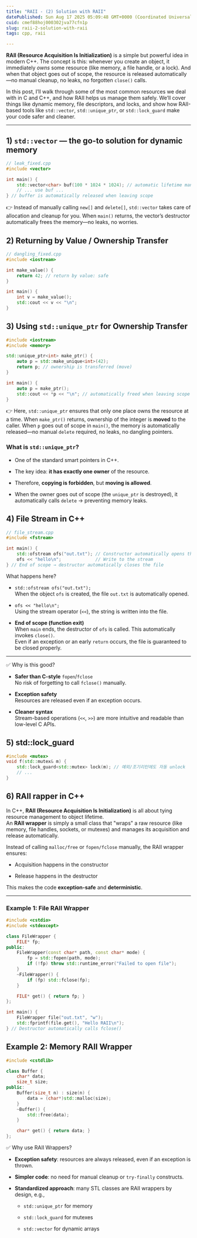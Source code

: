 ```yaml
---
title: "RAII - (2) Solution with RAII"
datePublished: Sun Aug 17 2025 05:09:48 GMT+0000 (Coordinated Universal Time)
cuid: cmef88hoj000302jva77cfn1p
slug: raii-2-solution-with-raii
tags: cpp, raii

---
```


**RAII (Resource Acquisition Is Initialization)** is a simple but powerful idea in modern C++. The concept is this: whenever you create an object, it immediately *owns* some resource (like memory, a file handle, or a lock). And when that object goes out of scope, the resource is released automatically—no manual cleanup, no leaks, no forgotten `close()` calls.

In this post, I’ll walk through some of the most common resources we deal with in C and C++, and how RAII helps us manage them safely. We’ll cover things like dynamic memory, file descriptors, and locks, and show how RAII-based tools like `std::vector`, `std::unique_ptr`, or `std::lock_guard` make your code safer and cleaner.

---

## 1) `std::vector` — the go-to solution for dynamic memory

```cpp
// leak_fixed.cpp
#include <vector>

int main() {
    std::vector<char> buf(100 * 1024 * 1024); // automatic lifetime management
    // ... use buf ...
} // buffer is automatically released when leaving scope
```

👉 Instead of manually calling `new[]` and `delete[]`, `std::vector` takes care of allocation and cleanup for you. When `main()` returns, the vector’s destructor automatically frees the memory—no leaks, no worries.

## 2) Returning by Value / Ownership Transfer

```cpp
// dangling_fixed.cpp
#include <iostream>

int make_value() { 
    return 42; // return by value: safe
}

int main() {
    int v = make_value(); 
    std::cout << v << "\n";
}
```

## 3) Using `std::unique_ptr` for Ownership Transfer

```cpp
#include <iostream>
#include <memory>

std::unique_ptr<int> make_ptr() {
    auto p = std::make_unique<int>(42);
    return p; // ownership is transferred (move)
}

int main() {
    auto p = make_ptr();
    std::cout << *p << "\n"; // automatically freed when leaving scope
}
```

👉 Here, `std::unique_ptr` ensures that only one place owns the resource at a time. When `make_ptr()` returns, ownership of the integer is **moved** to the caller. When `p` goes out of scope in `main()`, the memory is automatically released—no manual `delete` required, no leaks, no dangling pointers.

### What is `std::unique_ptr`?

* One of the standard smart pointers in C++.
    
* The key idea: **it has exactly one owner** of the resource.
    
* Therefore, **copying is forbidden**, but **moving is allowed**.
    
* When the owner goes out of scope (the `unique_ptr` is destroyed), it automatically calls `delete` → preventing memory leaks.
    

## 4) File Stream in C++

```cpp
// file_stream.cpp
#include <fstream>

int main() {
    std::ofstream ofs("out.txt"); // Constructor automatically opens the file
    ofs << "hello\n";             // Write to the stream
} // End of scope → destructor automatically closes the file
```

What happens here?

* `std::ofstream ofs("out.txt");`  
    When the object `ofs` is created, the file `out.txt` is automatically opened.
    
* `ofs << "hello\n";`  
    Using the stream operator (`<<`), the string is written into the file.
    
* **End of scope (function exit)**  
    When `main` ends, the destructor of `ofs` is called. This automatically invokes `close()`.  
    Even if an exception or an early `return` occurs, the file is guaranteed to be closed properly.
    

---

✅ Why is this good?

* **Safer than C-style** `fopen`/`fclose`  
    No risk of forgetting to call `fclose()` manually.
    
* **Exception safety**  
    Resources are released even if an exception occurs.
    
* **Cleaner syntax**  
    Stream-based operations (`<<`, `>>`) are more intuitive and readable than low-level C APIs.
    

## 5) std::lock\_guard

```cpp
#include <mutex>
void f(std::mutex& m) {
    std::lock_guard<std::mutex> lock(m); // 예외/조기리턴에도 자동 unlock
    // ...
}
```

## 6) RAII rapper in C++

In C++, **RAII (Resource Acquisition Is Initialization)** is all about tying resource management to object lifetime.  
An **RAII wrapper** is simply a small class that "wraps" a raw resource (like memory, file handles, sockets, or mutexes) and manages its acquisition and release automatically.

Instead of calling `malloc/free` or `fopen/fclose` manually, the RAII wrapper ensures:

* Acquisition happens in the constructor
    
* Release happens in the destructor
    

This makes the code **exception-safe** and **deterministic**.

---

### Example 1: File RAII Wrapper

```cpp
#include <cstdio>
#include <stdexcept>

class FileWrapper {
    FILE* fp;
public:
    FileWrapper(const char* path, const char* mode) {
        fp = std::fopen(path, mode);
        if (!fp) throw std::runtime_error("Failed to open file");
    }
    ~FileWrapper() {
        if (fp) std::fclose(fp);
    }

    FILE* get() { return fp; }
};

int main() {
    FileWrapper file("out.txt", "w");
    std::fprintf(file.get(), "Hello RAII\n");
} // Destructor automatically calls fclose()
```

## Example 2: Memory RAII Wrapper

```cpp
#include <cstdlib>

class Buffer {
    char* data;
    size_t size;
public:
    Buffer(size_t n) : size(n) {
        data = (char*)std::malloc(size);
    }
    ~Buffer() {
        std::free(data);
    }

    char* get() { return data; }
};
```

✅ Why use RAII Wrappers?

* **Exception safety**: resources are always released, even if an exception is thrown.
    
* **Simpler code**: no need for manual cleanup or `try-finally` constructs.
    
* **Standardized approach**: many STL classes are RAII wrappers by design, e.g.,
    
    * `std::unique_ptr` for memory
        
    * `std::lock_guard` for mutexes
        
    * `std::vector` for dynamic arrays